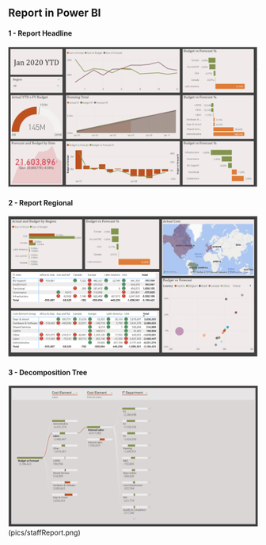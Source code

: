 ## Report in Power BI

#### 1 - Report Headline

![CAD](pics/ReportHeadline.png)

#### 2 - Report Regional

![CAD](pics/ReportRegional.png)

#### 3 - Decomposition Tree

![CAD](pics/ReportDecompositionTree.png)
(pics/staffReport.png)
